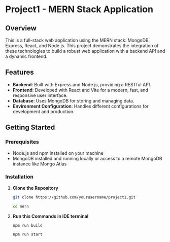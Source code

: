 # Project1 - MERN Stack Application

## Overview

This is a full-stack web application using the MERN stack: MongoDB, Express, React, and Node.js. This project demonstrates the integration of these technologies to build a robust web application with a backend API and a dynamic frontend.

## Features

- **Backend**: Built with Express and Node.js, providing a RESTful API.
- **Frontend**: Developed with React and Vite for a modern, fast, and responsive user interface.
- **Database**: Uses MongoDB for storing and managing data.
- **Environment Configuration**: Handles different configurations for development and production.

## Getting Started

### Prerequisites

- Node.js and npm installed on your machine
- MongoDB installed and running locally or access to a remote MongoDB instance like Mongo Atlas

### Installation

1. **Clone the Repository**

   ```bash
   git clone https://github.com/yourusername/project1.git

   cd mern
   ```

2. **Run this Commands in IDE terminal**

   ```bash
   npm run build

   npm run start
   ```
